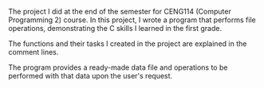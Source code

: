The project I did at the end of the semester for CENG114 (Computer Programming 2) course. In this project, I wrote a program that performs file operations, demonstrating the C skills I learned in the first grade.

The functions and their tasks I created in the project are explained in the comment lines.

The program provides a ready-made data file and operations to be performed with that data upon the user's request.
